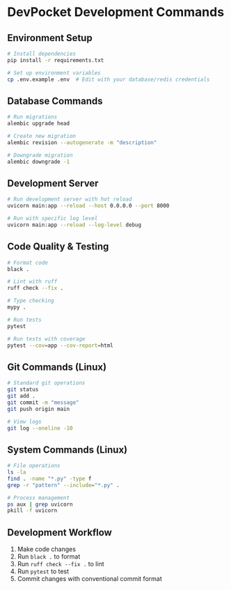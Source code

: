 # DevPocket Development Commands

## Environment Setup
```bash
# Install dependencies
pip install -r requirements.txt

# Set up environment variables
cp .env.example .env  # Edit with your database/redis credentials
```

## Database Commands
```bash
# Run migrations
alembic upgrade head

# Create new migration
alembic revision --autogenerate -m "description"

# Downgrade migration
alembic downgrade -1
```

## Development Server
```bash
# Run development server with hot reload
uvicorn main:app --reload --host 0.0.0.0 --port 8000

# Run with specific log level
uvicorn main:app --reload --log-level debug
```

## Code Quality & Testing
```bash
# Format code
black .

# Lint with ruff
ruff check --fix .

# Type checking
mypy .

# Run tests
pytest

# Run tests with coverage
pytest --cov=app --cov-report=html
```

## Git Commands (Linux)
```bash
# Standard git operations
git status
git add .
git commit -m "message"
git push origin main

# View logs
git log --oneline -10
```

## System Commands (Linux)
```bash
# File operations
ls -la
find . -name "*.py" -type f
grep -r "pattern" --include="*.py" .

# Process management
ps aux | grep uvicorn
pkill -f uvicorn
```

## Development Workflow
1. Make code changes
2. Run `black .` to format
3. Run `ruff check --fix .` to lint
4. Run `pytest` to test
5. Commit changes with conventional commit format